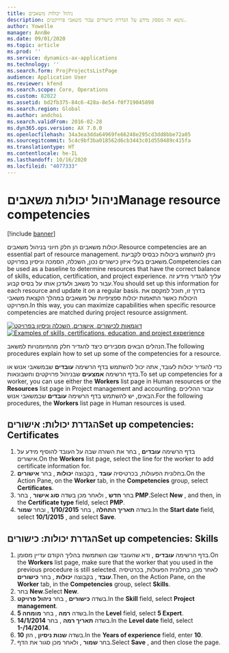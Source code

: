 ```yaml
---
title: ניהול יכולות משאבים
description: נושא זה מספק מידע על הגדרת כישורים‬ עבור משאבי פרויקטים.
author: Yowelle
manager: AnnBe
ms.date: 09/01/2020
ms.topic: article
ms.prod: ''
ms.service: dynamics-ax-applications
ms.technology: ''
ms.search.form: ProjProjectsListPage
audience: Application User
ms.reviewer: kfend
ms.search.scope: Core, Operations
ms.custom: 82022
ms.assetid: bd2fb375-84c6-428a-8e54-f0f719045898
ms.search.region: Global
ms.author: andchoi
ms.search.validFrom: 2016-02-28
ms.dyn365.ops.version: AX 7.0.0
ms.openlocfilehash: 34a3ea3dda64969fe66248e295cd3dd8bbe72a05
ms.sourcegitcommit: 5c4c9bf3ba018562d6cb3443c01d550489c415fa
ms.translationtype: HT
ms.contentlocale: he-IL
ms.lasthandoff: 10/16/2020
ms.locfileid: "4077333"
---
```

# <a name="manage-resource-competencies"></a><span data-ttu-id="b4a4f-103">ניהול יכולות משאבים</span><span class="sxs-lookup"><span data-stu-id="b4a4f-103">Manage resource competencies</span></span>

[!include [banner](../includes/banner.md)]

<span data-ttu-id="b4a4f-104">יכולות משאבים הן חלק חיוני בניהול משאבים.</span><span class="sxs-lookup"><span data-stu-id="b4a4f-104">Resource competencies are an essential part of resource management.</span></span> <span data-ttu-id="b4a4f-105">ניתן להשתמש ביכולות כבסיס לקביעת משאבים בעלי איזון כישורים נכון, השכלה, הסמכה וניסיון בפרויקט.</span><span class="sxs-lookup"><span data-stu-id="b4a4f-105">Competencies can be used as a baseline to determine resources that have the correct balance of skills, education, certification, and project experience.</span></span> <span data-ttu-id="b4a4f-106">עליך להגדיר מידע זה עבור כל משאב ולעדכן אותו על בסיס קבוע.</span><span class="sxs-lookup"><span data-stu-id="b4a4f-106">You should set up this information for each resource and update it on a regular basis.</span></span> <span data-ttu-id="b4a4f-107">בדרך זו, תוכל למקסם את היכולות כאשר התאמות יכולות ספציפיות של משאבים במהלך הקצאת משאבי הפרויקט.</span><span class="sxs-lookup"><span data-stu-id="b4a4f-107">In this way, you can maximize capabilities when specific resource competencies are matched during project resource assignment.</span></span>

<span data-ttu-id="b4a4f-108">[![דוגמאות לכישורים, אישורים, השכלה וניסיון בפרויקט](./media/projectresourcing06-1024x383.jpg)](./media/projectresourcing06.jpg)</span><span class="sxs-lookup"><span data-stu-id="b4a4f-108">[![Examples of skills, certifications, education, and project experience](./media/projectresourcing06-1024x383.jpg)](./media/projectresourcing06.jpg)</span></span>

<span data-ttu-id="b4a4f-109">הנהלים הבאים מסבירים כיצד להגדיר חלק מהמיומנויות למשאב.</span><span class="sxs-lookup"><span data-stu-id="b4a4f-109">The following procedures explain how to set up some of the competencies for a resource.</span></span>

<span data-ttu-id="b4a4f-110">כדי להגדיר יכולות לעובד, אתה יכול להשתמש בדף הרשימה **עובדים** שבמשאבי אנוש או בדף הרשימה **אמצעים** שבניהול פרויקטים וחשבונאות.</span><span class="sxs-lookup"><span data-stu-id="b4a4f-110">To set up competencies for a worker, you can use either the **Workers** list page in Human resources or the **Resources** list page in Project management and accounting.</span></span> <span data-ttu-id="b4a4f-111">עבור ההליכים הבאים, יש להשתמש בדף הרשימה **עובדים** שבמשאבי אנוש.</span><span class="sxs-lookup"><span data-stu-id="b4a4f-111">For the following procedures, the **Workers** list page in Human resources is used.</span></span>

## <a name="set-up-competencies-certificates"></a><span data-ttu-id="b4a4f-112">הגדרת יכולות: אישורים</span><span class="sxs-lookup"><span data-stu-id="b4a4f-112">Set up competencies: Certificates</span></span>

1. <span data-ttu-id="b4a4f-113">בדף הרשימה **עובדים** , בחר את השורה שבה על העובד להוסיף מידע על אישורים.</span><span class="sxs-lookup"><span data-stu-id="b4a4f-113">On the **Workers** list page, select the line for the worker to add certificate information for.</span></span>
2. <span data-ttu-id="b4a4f-114">בחלונית הפעולות, בכרטיסיה **עובד** , בקבוצה **יכולות** , בחר **אישורים**.</span><span class="sxs-lookup"><span data-stu-id="b4a4f-114">On the Action Pane, on the **Worker** tab, in the **Competencies** group, select **Certificates**.</span></span>
3. <span data-ttu-id="b4a4f-115">בחר **חדש** , ולאחר מכן בשדה **סוג אישור** , בחר **PMP**.</span><span class="sxs-lookup"><span data-stu-id="b4a4f-115">Select **New** , and then, in the **Certificate type** field, select **PMP**.</span></span>
4. <span data-ttu-id="b4a4f-116">בשדה **תאריך התחלה** , בחר **1/10/2015** , ובחר **שמור**.</span><span class="sxs-lookup"><span data-stu-id="b4a4f-116">In the **Start date** field, select **10/1/2015** , and select **Save**.</span></span>

## <a name="set-up-competencies-skills"></a><span data-ttu-id="b4a4f-117">הגדרת יכולות: כישורים</span><span class="sxs-lookup"><span data-stu-id="b4a4f-117">Set up competencies: Skills</span></span>

1. <span data-ttu-id="b4a4f-118">בדף הרשימה **עובדים** , ודא שהעובד שבו השתמשת בהליך הקודם עדיין מסומן.</span><span class="sxs-lookup"><span data-stu-id="b4a4f-118">On the **Workers** list page, make sure that the worker that you used in the previous procedure is still selected.</span></span> <span data-ttu-id="b4a4f-119">לאחר מכן, בחלונית הפעולות, בכרטיסיה **עובד** , בקבוצה **יכולות** , בחר **כישורים**.</span><span class="sxs-lookup"><span data-stu-id="b4a4f-119">Then, on the Action Pane, on the **Worker** tab, in the **Competencies** group, select **Skills**.</span></span>
2. <span data-ttu-id="b4a4f-120">בחר **New**.</span><span class="sxs-lookup"><span data-stu-id="b4a4f-120">Select **New**.</span></span>
3. <span data-ttu-id="b4a4f-121">בשדה **כישורים** , בחר **ניהול פרויקט**.</span><span class="sxs-lookup"><span data-stu-id="b4a4f-121">In the **Skill** field, select **Project management**.</span></span>
4. <span data-ttu-id="b4a4f-122">בשדה **רמה** , בחר **מומחה 5**.</span><span class="sxs-lookup"><span data-stu-id="b4a4f-122">In the **Level** field, select **5 Expert**.</span></span>
5. <span data-ttu-id="b4a4f-123">בשדה **תאריך רמה** , בחר **14/1/2014**.</span><span class="sxs-lookup"><span data-stu-id="b4a4f-123">In the **Level date** field, select **1-/14/2014**.</span></span>
6. <span data-ttu-id="b4a4f-124">בשדה **שנות ניסיון** , הזן **10**.</span><span class="sxs-lookup"><span data-stu-id="b4a4f-124">In the **Years of experience** field, enter **10**.</span></span>
7. <span data-ttu-id="b4a4f-125">בחר **שמור** , ולאחר מכן סגור את הדף.</span><span class="sxs-lookup"><span data-stu-id="b4a4f-125">Select **Save** , and then close the page.</span></span>
